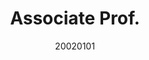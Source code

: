---
name: Zhifei Zhang
title: Associate Prof.
photo: "/images/people/ZhangZhiFei.jpg" 
# google= https://scholar.google.com.hk/citations?user=z-XzWZcAAAAJ&hl=zh-CN 
email: zhifeizhang@tongji.edu.cn  
date: 20020101
---